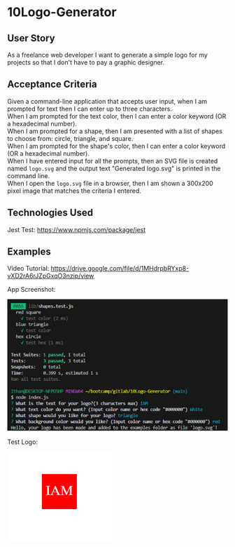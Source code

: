 # 10Logo-Generator

## User Story

As a freelance web developer I want to generate a simple logo for my projects so that I don't have to pay a graphic designer.

## Acceptance Criteria

Given a command-line application that accepts user input, when I am prompted for text
then I can enter up to three characters.
<br>When I am prompted for the text color, then I can enter a color keyword (OR a hexadecimal number).
<br>When I am prompted for a shape, then I am presented with a list of shapes to choose from: circle, triangle, and square.
<br>When I am prompted for the shape's color, then I can enter a color keyword (OR a hexadecimal number).
<br>When I have entered input for all the prompts, then an SVG file is created named `logo.svg` and the output text "Generated logo.svg" is printed in the command line.
<br>When I open the `logo.svg` file in a browser, then I am shown a 300x200 pixel image that matches the criteria I entered.

## Technologies Used

Jest Test: https://www.npmjs.com/package/jest


## Examples

Video Tutorial: https://drive.google.com/file/d/1MHdrpbRYxp8-vXD2rA6rJZpGxqO3nzip/view

App Screenshot:

![alt text](./examples/Screenshot%202023-08-22%20231838.png)

Test Logo:

![alt text](./examples/Screenshot%202023-08-22%20221011.png)